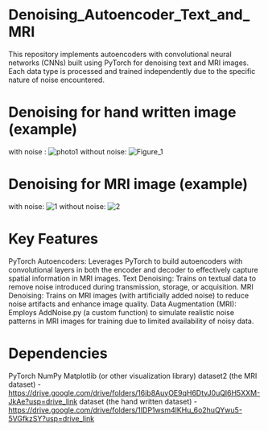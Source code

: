 # Denoising_Autoencoder_Text_and_MRI
This repository implements autoencoders with convolutional neural networks (CNNs) built using PyTorch for denoising text and MRI images. Each data type is processed and trained independently due to the specific nature of noise encountered.

# Denoising for hand written image (example)
with noise : ![photo1](https://github.com/nick860/Denoising_Autoencoder_Text_and_MRI/assets/55057278/824a73ff-d324-4912-9f8e-9558d19e6fad) 
without noise: ![Figure_1](https://github.com/nick860/Denoising_Autoencoder_Text_and_MRI/assets/55057278/ed89ed7c-78f8-4abf-a4db-5b0cf3a93753)
# Denoising for MRI image (example)
with noise: ![1](https://github.com/nick860/Denoising_Autoencoder_Text_and_MRI/assets/55057278/6d7c789d-a54d-4891-8559-947be2848fb9)
without noise: ![2](https://github.com/nick860/Denoising_Autoencoder_Text_and_MRI/assets/55057278/595d48e2-c33e-434f-8abc-3f42c9e10341)

# Key Features

PyTorch Autoencoders: Leverages PyTorch to build autoencoders with convolutional layers in both the encoder and decoder to effectively capture spatial information in MRI images.
Text Denoising: Trains on textual data to remove noise introduced during transmission, storage, or acquisition.
MRI Denoising: Trains on MRI images (with artificially added noise) to reduce noise artifacts and enhance image quality.
Data Augmentation (MRI): Employs AddNoise.py (a custom function) to simulate realistic noise patterns in MRI images for training due to limited availability of noisy data.
# Dependencies

PyTorch
NumPy
Matplotlib (or other visualization library)
dataset2 (the MRI dataset) - https://drive.google.com/drive/folders/16ib8AuyOE9qH6DtvJ0uQl6H5XXM-JkAe?usp=drive_link
dataset (the hand written dataset) - https://drive.google.com/drive/folders/1IDP1wsm4lKHu_6o2huQYwu5-5VGfkzSY?usp=drive_link

